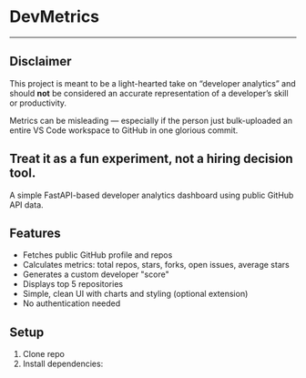 # DevMetrics
---
## Disclaimer

This project is meant to be a light-hearted take on “developer analytics” and should **not** be considered an accurate representation of a developer’s skill or productivity.  

Metrics can be misleading — especially if the person just bulk-uploaded an entire VS Code workspace to GitHub in one glorious commit.  

Treat it as a fun experiment, not a hiring decision tool.
---


A simple FastAPI-based developer analytics dashboard using public GitHub API data.

## Features

- Fetches public GitHub profile and repos
- Calculates metrics: total repos, stars, forks, open issues, average stars
- Generates a custom developer "score"
- Displays top 5 repositories
- Simple, clean UI with charts and styling (optional extension)
- No authentication needed

## Setup

1. Clone repo
2. Install dependencies:

